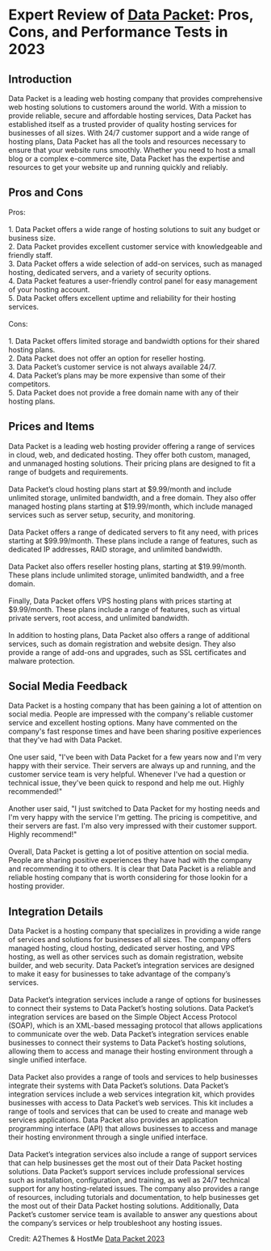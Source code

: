 <h1>Expert Review of <a href="https://a2themes.com/data-packet-reviews">Data Packet</a>: Pros, Cons, and Performance Tests in 2023</h1>
<h2>Introduction</h2>
Data Packet is a leading web hosting company that provides comprehensive web hosting solutions to customers around the world. With a mission to provide reliable, secure and affordable hosting services, Data Packet has established itself as a trusted provider of quality hosting services for businesses of all sizes. With 24/7 customer support and a wide range of hosting plans, Data Packet has all the tools and resources necessary to ensure that your website runs smoothly. Whether you need to host a small blog or a complex e-commerce site, Data Packet has the expertise and resources to get your website up and running quickly and reliably.
<h2>Pros and Cons</h2>
Pros:<br><br>1. Data Packet offers a wide range of hosting solutions to suit any budget or business size.<br>2. Data Packet provides excellent customer service with knowledgeable and friendly staff.<br>3. Data Packet offers a wide selection of add-on services, such as managed hosting, dedicated servers, and a variety of security options.<br>4. Data Packet features a user-friendly control panel for easy management of your hosting account.<br>5. Data Packet offers excellent uptime and reliability for their hosting services.<br><br>Cons:<br><br>1. Data Packet offers limited storage and bandwidth options for their shared hosting plans.<br>2. Data Packet does not offer an option for reseller hosting.<br>3. Data Packet’s customer service is not always available 24/7.<br>4. Data Packet’s plans may be more expensive than some of their competitors.<br>5. Data Packet does not provide a free domain name with any of their hosting plans.
<h2>Prices and Items</h2>
Data Packet is a leading web hosting provider offering a range of services in cloud, web, and dedicated hosting. They offer both custom, managed, and unmanaged hosting solutions. Their pricing plans are designed to fit a range of budgets and requirements.<br><br>Data Packet’s cloud hosting plans start at $9.99/month and include unlimited storage, unlimited bandwidth, and a free domain. They also offer managed hosting plans starting at $19.99/month, which include managed services such as server setup, security, and monitoring.<br><br>Data Packet offers a range of dedicated servers to fit any need, with prices starting at $99.99/month. These plans include a range of features, such as dedicated IP addresses, RAID storage, and unlimited bandwidth.<br><br>Data Packet also offers reseller hosting plans, starting at $19.99/month. These plans include unlimited storage, unlimited bandwidth, and a free domain.<br><br>Finally, Data Packet offers VPS hosting plans with prices starting at $9.99/month. These plans include a range of features, such as virtual private servers, root access, and unlimited bandwidth.<br><br>In addition to hosting plans, Data Packet also offers a range of additional services, such as domain registration and website design. They also provide a range of add-ons and upgrades, such as SSL certificates and malware protection.
<h2>Social Media Feedback</h2>
Data Packet is a hosting company that has been gaining a lot of attention on social media. People are impressed with the company's reliable customer service and excellent hosting options. Many have commented on the company's fast response times and have been sharing positive experiences that they've had with Data Packet.<br><br>One user said, "I've been with Data Packet for a few years now and I'm very happy with their service. Their servers are always up and running, and the customer service team is very helpful. Whenever I've had a question or technical issue, they've been quick to respond and help me out. Highly recommended!"<br><br>Another user said, "I just switched to Data Packet for my hosting needs and I'm very happy with the service I'm getting. The pricing is competitive, and their servers are fast. I'm also very impressed with their customer support. Highly recommend!"<br><br>Overall, Data Packet is getting a lot of positive attention on social media. People are sharing positive experiences they have had with the company and recommending it to others. It is clear that Data Packet is a reliable and reliable hosting company that is worth considering for those lookin for a hosting provider.
<h2>Integration Details</h2>
Data Packet is a hosting company that specializes in providing a wide range of services and solutions for businesses of all sizes. The company offers managed hosting, cloud hosting, dedicated server hosting, and VPS hosting, as well as other services such as domain registration, website builder, and web security. Data Packet’s integration services are designed to make it easy for businesses to take advantage of the company’s services.<br><br>Data Packet’s integration services include a range of options for businesses to connect their systems to Data Packet’s hosting solutions. Data Packet’s integration services are based on the Simple Object Access Protocol (SOAP), which is an XML-based messaging protocol that allows applications to communicate over the web. Data Packet’s integration services enable businesses to connect their systems to Data Packet’s hosting solutions, allowing them to access and manage their hosting environment through a single unified interface.<br><br>Data Packet also provides a range of tools and services to help businesses integrate their systems with Data Packet’s solutions. Data Packet’s integration services include a web services integration kit, which provides businesses with access to Data Packet’s web services. This kit includes a range of tools and services that can be used to create and manage web services applications. Data Packet also provides an application programming interface (API) that allows businesses to access and manage their hosting environment through a single unified interface.<br><br>Data Packet’s integration services also include a range of support services that can help businesses get the most out of their Data Packet hosting solutions. Data Packet’s support services include professional services such as installation, configuration, and training, as well as 24/7 technical support for any hosting-related issues. The company also provides a range of resources, including tutorials and documentation, to help businesses get the most out of their Data Packet hosting solutions. Additionally, Data Packet’s customer service team is available to answer any questions about the company’s services or help troubleshoot any hosting issues.
<p>Credit: A2Themes & HostMe <a href="https://a2themes.com/data-packet-reviews">Data Packet 2023</a></p>